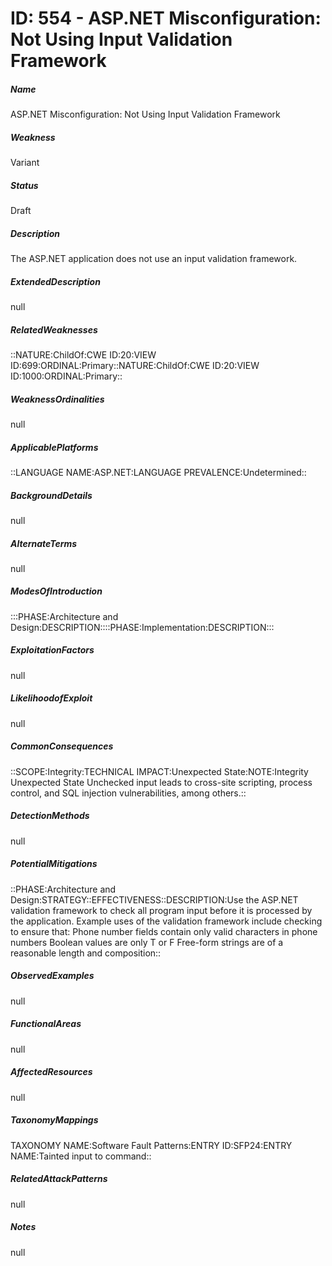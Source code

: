 # ID: 554 - ASP.NET Misconfiguration: Not Using Input Validation Framework
<h5>Name</h5>ASP.NET Misconfiguration: Not Using Input Validation Framework
<h5>Weakness</h5>Variant
<h5>Status</h5>Draft
<h5>Description</h5>The ASP.NET application does not use an input validation framework.
<h5>ExtendedDescription</h5>null
<h5>RelatedWeaknesses</h5>::NATURE:ChildOf:CWE ID:20:VIEW ID:699:ORDINAL:Primary::NATURE:ChildOf:CWE ID:20:VIEW ID:1000:ORDINAL:Primary::
<h5>WeaknessOrdinalities</h5>null
<h5>ApplicablePlatforms</h5>::LANGUAGE NAME:ASP.NET:LANGUAGE PREVALENCE:Undetermined::
<h5>BackgroundDetails</h5>null
<h5>AlternateTerms</h5>null
<h5>ModesOfIntroduction</h5>:::PHASE:Architecture and Design:DESCRIPTION::::PHASE:Implementation:DESCRIPTION:::
<h5>ExploitationFactors</h5>null
<h5>LikelihoodofExploit</h5>null
<h5>CommonConsequences</h5>::SCOPE:Integrity:TECHNICAL IMPACT:Unexpected State:NOTE:Integrity Unexpected State Unchecked input leads to cross-site scripting, process control, and SQL injection vulnerabilities, among others.::
<h5>DetectionMethods</h5>null
<h5>PotentialMitigations</h5>::PHASE:Architecture and Design:STRATEGY::EFFECTIVENESS::DESCRIPTION:Use the ASP.NET validation framework to check all program input before it is processed by the application. Example uses of the validation framework include checking to ensure that: Phone number fields contain only valid characters in phone numbers Boolean values are only T or F Free-form strings are of a reasonable length and composition::
<h5>ObservedExamples</h5>null
<h5>FunctionalAreas</h5>null
<h5>AffectedResources</h5>null
<h5>TaxonomyMappings</h5>TAXONOMY NAME:Software Fault Patterns:ENTRY ID:SFP24:ENTRY NAME:Tainted input to command::
<h5>RelatedAttackPatterns</h5>null
<h5>Notes</h5>null


